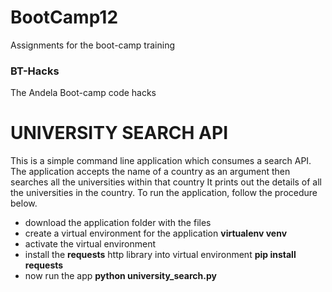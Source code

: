 # BootCamp12
Assignments for the boot-camp training
### BT-Hacks
The Andela Boot-camp code hacks


# UNIVERSITY SEARCH API

This is a simple command line application which consumes a search API.
The application accepts the name of a country as an argument then searches all the universities within that country
It prints out the details of all the universities in the country.
To run the application, follow the procedure below.

* download the application folder with the files
* create a virtual environment for the application **virtualenv venv**
* activate the virtual environment
* install the **requests** http library into virtual environment **pip install requests**
* now run the app **python university_search.py**

